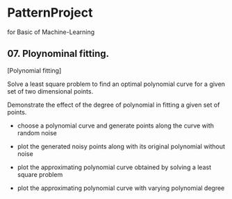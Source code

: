 # PatternProject
for Basic of Machine-Learning



## 07. Ploynominal fitting.

[Polynomial fitting]

Solve a least square problem to find an optimal polynomial curve for a given set of two dimensional points.

Demonstrate the effect of the degree of polynomial in fitting a given set of points.

- choose a polynomial curve and generate points along the curve with random noise

- plot the generated noisy points along with its original polynomial without noise

- plot the approximating polynomial curve obtained by solving a least square problem

- plot the approximating polynomial curve with varying polynomial degree

